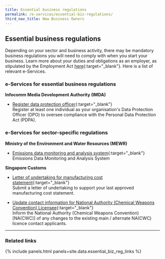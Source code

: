 ```yaml
---
title: Essential business regulations
permalink: /e-services/essential-biz-regulations/
third_nav_title: New Business Owners
---
```


## Essential business regulations

Depending on your sector and business activity, there may be mandatory business regulations you will need to comply with when you start your business. Learn more about your duties and obligations as an employer, as stipulated by the Employment Act [here](https://www.mom.gov.sg/employment-practices/employment-act){:target="_blank"}. Here is a list of relevant e-Services.

### e-Services for essential business regulations

**Infocomm Media Development Authority (IMDA)**

- [Register data protection officer](https://www.pdpc.gov.sg/overview-of-pdpa/data-protection/business-owner/data-protection-officers/dpo-registration){:target="_blank"}
  <br>Register at least one individual as your organisation's Data Protection Officer (DPO) to oversee compliance with the Personal Data Protection Act (PDPA).

### e-Services for sector-specific regulations

**Ministry of the Environment and Water Resources (MEWR)**

- [Emissions data monitoring and analysis system](#){:target="_blank"}
  <br>Emissions Data Monitoring and Analysis System

**Singapore Customs**

- [Letter of undertaking for manufacturing cost statement](https://eservices.customs.gov.sg/scripts/customs/LOU_MCS/LOU1_Terms.asp){:target="_blank"}
  <br>Submit a letter of undertaking to support your last approved manufacturing cost statement.

- [Update contact information for National Authority (Chemical Weapons Convention) Licensee](https://form.gov.sg/#!/5f042661fefd4e0011922a7d){:target="_blank"}
  <br>Inform the National Authority (Chemical Weapons Convention) [NA(CWC)] of any changes to the existing main / alternate NA(CWC) licence contact applicants.

---

### Related links

{% include panels.html panels=site.data.essential_biz_reg_links %}
